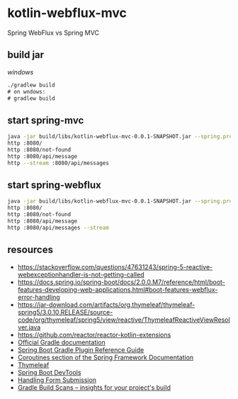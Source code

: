 # kotlin-webflux-mvc
Spring WebFlux vs Spring MVC

## build jar

_windows_

```cmd
./gradlew build
# on wndows:
# gradlew build
```

## start spring-mvc

```bash
java -jar build/libs/kotlin-webflux-mvc-0.0.1-SNAPSHOT.jar --spring.profiles.active=mvc
http :8080/
http :8080/not-found
http :8080/api/message 
http --stream :8080/api/messages 
```

## start spring-webflux

```bash
java -jar build/libs/kotlin-webflux-mvc-0.0.1-SNAPSHOT.jar --spring.profiles.active=webflux
http :8080/
http :8080/not-found
http :8080/api/message
http :8080/api/messages --stream 
```

## resources

* https://stackoverflow.com/questions/47631243/spring-5-reactive-webexceptionhandler-is-not-getting-called
* https://docs.spring.io/spring-boot/docs/2.0.0.M7/reference/html/boot-features-developing-web-applications.html#boot-features-webflux-error-handling
* https://jar-download.com/artifacts/org.thymeleaf/thymeleaf-spring5/3.0.10.RELEASE/source-code/org/thymeleaf/spring5/view/reactive/ThymeleafReactiveViewResolver.java
* https://github.com/reactor/reactor-kotlin-extensions
* [Official Gradle documentation](https://docs.gradle.org)
* [Spring Boot Gradle Plugin Reference Guide](https://docs.spring.io/spring-boot/docs/2.2.2.RELEASE/gradle-plugin/reference/html/)
* [Coroutines section of the Spring Framework Documentation](https://docs.spring.io/spring/docs/5.2.2.RELEASE/spring-framework-reference/languages.html#coroutines)
* [Thymeleaf](https://docs.spring.io/spring-boot/docs/2.2.2.RELEASE/reference/htmlsingle/#boot-features-spring-mvc-template-engines)
* [Spring Boot DevTools](https://docs.spring.io/spring-boot/docs/2.2.2.RELEASE/reference/htmlsingle/#using-boot-devtools)
* [Handling Form Submission](https://spring.io/guides/gs/handling-form-submission/)
* [Gradle Build Scans – insights for your project's build](https://scans.gradle.com#gradle)
